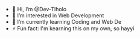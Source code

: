 - 👋 Hi, I’m @Dev-Tlholo
- 👀 I’m interested in Web Development 
- 🌱 I’m currently learning Coding and Web De
- ⚡ Fun fact: I'm kearning this on my own, so hayyi

<!---
Dev-Tlholo/Dev-Tlholo is a ✨ special ✨ repository because its `README.md` (this file) appears on your GitHub profile.
You can click the Preview link to take a look at your changes.
--->
